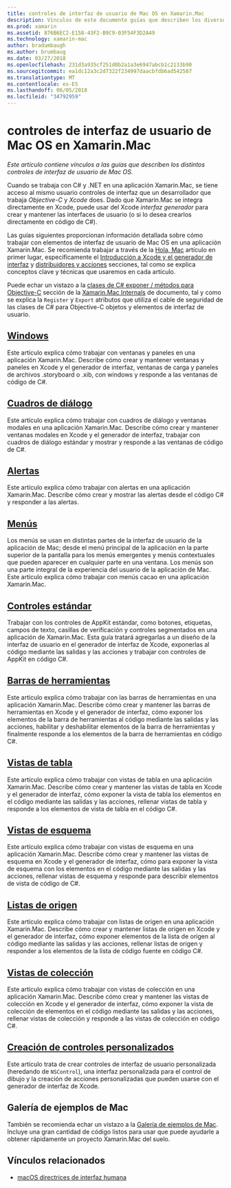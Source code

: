 ```yaml
---
title: controles de interfaz de usuario de Mac OS en Xamarin.Mac
description: Vínculos de este documento guías que describen los diversos controles de interfaz de usuario disponibles para los desarrolladores de Xamarin.Mac. Contenido vinculado echa un vistazo a windows, los cuadros de diálogo, alertas, menús, barras de herramientas, vistas de tablas, vistas de esquema y más.
ms.prod: xamarin
ms.assetid: 876B6EC2-E158-43F2-B9C9-03F54F3D2A49
ms.technology: xamarin-mac
author: bradumbaugh
ms.author: brumbaug
ms.date: 03/27/2018
ms.openlocfilehash: 231d3a935cf251d0b2a1a3e6947abcb1c2133b90
ms.sourcegitcommit: ea1dc12a3c2d7322f234997daacbfdb6ad542507
ms.translationtype: MT
ms.contentlocale: es-ES
ms.lasthandoff: 06/05/2018
ms.locfileid: "34792959"
---
```

# <a name="macos-user-interface-controls-in-xamarinmac"></a>controles de interfaz de usuario de Mac OS en Xamarin.Mac

_Este artículo contiene vínculos a las guías que describen los distintos controles de interfaz de usuario de Mac OS._

Cuando se trabaja con C# y .NET en una aplicación Xamarin.Mac, se tiene acceso al mismo usuario controles de interfaz que un desarrollador que trabaja *Objective-C* y *Xcode* does. Dado que Xamarin.Mac se integra directamente en Xcode, puede usar del Xcode _interfaz generador_ para crear y mantener las interfaces de usuario (o si lo desea crearlos directamente en código de C#).

Las guías siguientes proporcionan información detallada sobre cómo trabajar con elementos de interfaz de usuario de Mac OS en una aplicación Xamarin.Mac. Se recomienda trabajar a través de la [Hola, Mac](~/mac/get-started/hello-mac.md) artículo en primer lugar, específicamente el [Introducción a Xcode y el generador de interfaz](~/mac/get-started/hello-mac.md#Introduction_to_Xcode_and_Interface_Builder) y [distribuidores y acciones](~/mac/get-started/hello-mac.md#Outlets_and_Actions) secciones, tal como se explica conceptos clave y técnicas que usaremos en cada artículo.

Puede echar un vistazo a la [clases de C# exponer / métodos para Objective-C](~/mac/internals/how-it-works.md#exposing-c-classes--methods-to-objective-c) sección de la [Xamarin.Mac Internals](~/mac/internals/how-it-works.md) de documento, tal y como se explica la `Register` y `Export` atributos que utiliza el cable de seguridad de las clases de C# para Objective-C objetos y elementos de interfaz de usuario.

## <a name="windowsmacuser-interfacewindowmd"></a>[Windows](~/mac/user-interface/window.md)

Este artículo explica cómo trabajar con ventanas y paneles en una aplicación Xamarin.Mac. Describe cómo crear y mantener ventanas y paneles en Xcode y el generador de interfaz, ventanas de carga y paneles de archivos .storyboard o .xib, con windows y responde a las ventanas de código de C#.

## <a name="dialogsmacuser-interfacedialogmd"></a>[Cuadros de diálogo](~/mac/user-interface/dialog.md)

Este artículo explica cómo trabajar con cuadros de diálogo y ventanas modales en una aplicación Xamarin.Mac. Describe cómo crear y mantener ventanas modales en Xcode y el generador de interfaz, trabajar con cuadros de diálogo estándar y mostrar y responde a las ventanas de código de C#.

## <a name="alertsmacuser-interfacealertmd"></a>[Alertas](~/mac/user-interface/alert.md)

Este artículo explica cómo trabajar con alertas en una aplicación Xamarin.Mac. Describe cómo crear y mostrar las alertas desde el código C# y responder a las alertas.

## <a name="menusmacuser-interfacemenumd"></a>[Menús](~/mac/user-interface/menu.md)

Los menús se usan en distintas partes de la interfaz de usuario de la aplicación de Mac; desde el menú principal de la aplicación en la parte superior de la pantalla para los menús emergentes y menús contextuales que pueden aparecer en cualquier parte en una ventana. Los menús son una parte integral de la experiencia del usuario de la aplicación de Mac. Este artículo explica cómo trabajar con menús cacao en una aplicación Xamarin.Mac.

## <a name="standard-controlsmacuser-interfacestandard-controlsmd"></a>[Controles estándar](~/mac/user-interface/standard-controls.md)

Trabajar con los controles de AppKit estándar, como botones, etiquetas, campos de texto, casillas de verificación y controles segmentados en una aplicación de Xamarin.Mac. Esta guía tratará agregarlas a un diseño de la interfaz de usuario en el generador de interfaz de Xcode, exponerlas al código mediante las salidas y las acciones y trabajar con controles de AppKit en código C#.

## <a name="toolbarsmacuser-interfacetoolbarmd"></a>[Barras de herramientas](~/mac/user-interface/toolbar.md)

Este artículo explica cómo trabajar con las barras de herramientas en una aplicación Xamarin.Mac. Describe cómo crear y mantener las barras de herramientas en Xcode y el generador de interfaz, cómo exponer los elementos de la barra de herramientas al código mediante las salidas y las acciones, habilitar y deshabilitar elementos de la barra de herramientas y finalmente responde a los elementos de la barra de herramientas en código C#.

## <a name="table-viewsmacuser-interfacetable-viewmd"></a>[Vistas de tabla](~/mac/user-interface/table-view.md)

Este artículo explica cómo trabajar con vistas de tabla en una aplicación Xamarin.Mac. Describe cómo crear y mantener las vistas de tabla en Xcode y el generador de interfaz, cómo exponer la vista de tabla los elementos en el código mediante las salidas y las acciones, rellenar vistas de tabla y responde a los elementos de vista de tabla en el código C#.

## <a name="outline-viewsmacuser-interfaceoutline-viewmd"></a>[Vistas de esquema](~/mac/user-interface/outline-view.md)

Este artículo explica cómo trabajar con vistas de esquema en una aplicación Xamarin.Mac. Describe cómo crear y mantener las vistas de esquema en Xcode y el generador de interfaz, cómo para exponer la vista de esquema con los elementos en el código mediante las salidas y las acciones, rellenar vistas de esquema y responde para describir elementos de vista de código de C#.

## <a name="source-listsmacuser-interfacesource-listmd"></a>[Listas de origen](~/mac/user-interface/source-list.md)

Este artículo explica cómo trabajar con listas de origen en una aplicación Xamarin.Mac. Describe cómo crear y mantener listas de origen en Xcode y el generador de interfaz, cómo exponer elementos de la lista de origen al código mediante las salidas y las acciones, rellenar listas de origen y responder a los elementos de la lista de código fuente en código C#.

## <a name="collection-viewsmacuser-interfacecollection-viewmd"></a>[Vistas de colección](~/mac/user-interface/collection-view.md)

Este artículo explica cómo trabajar con vistas de colección en una aplicación Xamarin.Mac. Describe cómo crear y mantener las vistas de colección en Xcode y el generador de interfaz, cómo exponer la vista de colección de elementos en el código mediante las salidas y las acciones, rellenar vistas de colección y responde a las vistas de colección en código C#.

## <a name="creating-custom-controlsmacuser-interfacecustom-controlsmd"></a>[Creación de controles personalizados](~/mac/user-interface/custom-controls.md)

Este artículo trata de crear controles de interfaz de usuario personalizada (heredando de `NSControl`), una interfaz personalizada para el control de dibujo y la creación de acciones personalizadas que pueden usarse con el generador de interfaz de Xcode.

## <a name="mac-samples-gallery"></a>Galería de ejemplos de Mac

También se recomienda echar un vistazo a la [Galería de ejemplos de Mac](https://developer.xamarin.com/samples/mac/all/). Incluye una gran cantidad de código listos para usar que puede ayudarle a obtener rápidamente un proyecto Xamarin.Mac del suelo.

## <a name="related-links"></a>Vínculos relacionados

- [macOS directrices de interfaz humana](https://developer.apple.com/macos/human-interface-guidelines/overview/themes/)
